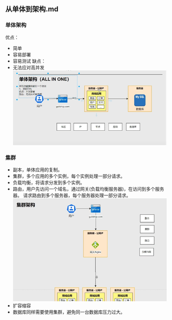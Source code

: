 ## 从单体到架构.md

### 单体架构
优点：
- 简单
- 容易部署
- 容易测试
缺点：
- 无法应对高并发
![](images/cloud-01-01.png)

### 集群
- 副本，单体应用的复制。
- 集群，多个应用的多个实例，每个实例处理一部分请求。
- 负载均衡，将请求分发到多个实例。
- 路由，用户先访问一个域名，通过网关(负载均衡服务器)，在访问到多个服务器。
请求路由到多个服务器，每个服务器处理一部分请求。
![](images/cloud-01-02.png)
- 扩容缩容
- 数据库同样需要使用集群，避免同一台数据库压力过大。




